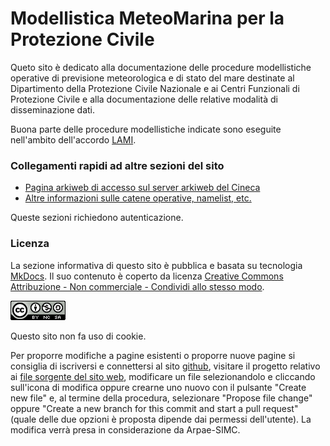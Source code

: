 # Modellistica MeteoMarina per la Protezione Civile

Queto sito è dedicato alla documentazione delle procedure
modellistiche operative di previsione meteorologica e di stato del
mare destinate al Dipartimento della Protezione Civile Nazionale e ai
Centri Funzionali di Protezione Civile e alla documentazione delle
relative modalità di disseminazione dati.

Buona parte delle procedure modellistiche indicate sono eseguite
nell'ambito dell'accordo [LAMI](LAMI.md).

### Collegamenti rapidi ad altre sezioni del sito

 - [Pagina arkiweb di accesso sul server arkiweb del
   Cineca](https://lami.hpc.cineca.it/arkiweb)
 - [Altre informazioni sulle catene operative, namelist,
   etc.](https://lami.hpc.cineca.it/staticpriv/)

Queste sezioni richiedono autenticazione.

### Licenza

La sezione informativa di questo sito è pubblica e basata su
tecnologia [MkDocs](https://www.mkdocs.org/). Il suo contenuto è
coperto da licenza [Creative Commons Attribuzione - Non commerciale -
Condividi allo stesso
modo](http://creativecommons.org/licenses/by-nc-sa/3.0/deed.it).

![cc-by-nc-sa](img/cc-by-nc-sa.png)

Questo sito non fa uso di cookie.

Per proporre modifiche a pagine esistenti o proporre nuove pagine si
consiglia di iscriversi e connettersi al sito
[github](https://github.com), visitare il progetto relativo ai [file
sorgente del sito
web](https://github.com/ARPA-SIMC/mmmpc-site/tree/master/doc),
modificare un file selezionandolo e cliccando sull'icona di modifica
oppure crearne uno nuovo con il pulsante "Create new file" e, al
termine della procedura, selezionare "Propose file change" oppure
"Create a new branch for this commit and start a pull request" (quale
delle due opzioni è proposta dipende dai permessi dell'utente). La
modifica verrà presa in considerazione da Arpae-SIMC.
